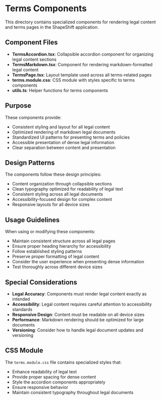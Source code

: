 # Terms Components

This directory contains specialized components for rendering legal content and terms pages in the ShapeShift application.

## Component Files

- **TermsAccordion.tsx**: Collapsible accordion component for organizing legal content sections
- **TermsMarkdown.tsx**: Component for rendering markdown-formatted legal content
- **TermsPage.tsx**: Layout template used across all terms-related pages
- **terms.module.css**: CSS module with styles specific to terms components
- **utils.ts**: Helper functions for terms components

## Purpose

These components provide:

- Consistent styling and layout for all legal content
- Optimized rendering of markdown legal documents
- Standardized UI patterns for presenting terms and policies
- Accessible presentation of dense legal information
- Clear separation between content and presentation

## Design Patterns

The components follow these design principles:

- Content organization through collapsible sections
- Clean typography optimized for readability of legal text
- Consistent styling across all legal documents
- Accessibility-focused design for complex content
- Responsive layouts for all device sizes

## Usage Guidelines

When using or modifying these components:

- Maintain consistent structure across all legal pages
- Ensure proper heading hierarchy for accessibility
- Follow established styling patterns
- Preserve proper formatting of legal content
- Consider the user experience when presenting dense information
- Test thoroughly across different device sizes

## Special Considerations

- **Legal Accuracy**: Components must render legal content exactly as intended
- **Accessibility**: Legal content requires careful attention to accessibility standards
- **Responsive Design**: Content must be readable on all device sizes
- **Performance**: Markdown rendering should be optimized for large documents
- **Versioning**: Consider how to handle legal document updates and versioning

## CSS Module

The `terms.module.css` file contains specialized styles that:

- Enhance readability of legal text
- Provide proper spacing for dense content
- Style the accordion components appropriately
- Ensure responsive behavior
- Maintain consistent typography throughout legal documents